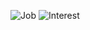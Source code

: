 ![Job](https://img.shields.io/badge/Job-Embedded%20System%20Engineer-brightgreen)
![Interest](https://img.shields.io/badge/Interest-Multicore,%20FPGA,%20RTOS,%20System%20Programming,%20Single%20Page%20App-brightgreen)
